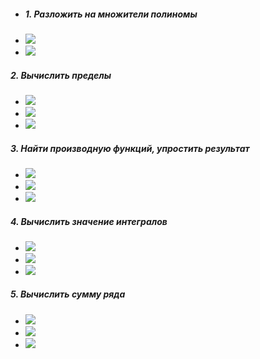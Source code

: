 - ##### 1. Разложить на множители полиномы


- <img src="https://render.githubusercontent.com/render/math?math=x^5%2b4x^4-2x^3-14x^2-3x-18">
- <img src="https://render.githubusercontent.com/render/math?math=x^3%2byx^2%2bx^2-2xy^2%2bxy-2y^2">

##### 2. Вычислить пределы

- <img src="https://render.githubusercontent.com/render/math?math=\lim_{x\to %2b\infty} xe^{-x}">
- <img src="https://render.githubusercontent.com/render/math?math=\lim_{x\to \pi/4} tgx^{tg2x}">
- <img src="https://render.githubusercontent.com/render/math?math=\lim_{x\to 1%2b0} arctg(\frac{1}{1-x})">

##### 3. Найти производную функций, упростить результат

- <img src="https://render.githubusercontent.com/render/math?math=f(x)=\frac{arctg(x)}{2}-\frac{x}{2(1%2bx^2)^2}">
- <img src="https://render.githubusercontent.com/render/math?math=f(x)=3x^4-14x^3%2b12x^2%2b24x%2b6">
- <img src="https://render.githubusercontent.com/render/math?math=f(x)=(sin(3x)-cos(3x))^2">

##### 4. Вычислить значение интегралов

- <img src="https://render.githubusercontent.com/render/math?math=\int \frac{\sqrt{1-x^2}}{x^2} dx">
- <img src="https://render.githubusercontent.com/render/math?math=\int \frac{1}{sin^3{x}} dx">
- <img src="https://render.githubusercontent.com/render/math?math=\int_{0}^{\pi/2} \ln{sinx} dx">

##### 5. Вычислить сумму ряда

- <img src="https://render.githubusercontent.com/render/math?math=1%2b\frac{1}{2^2}%2b\frac{1}{3^2}%2b...">
- <img src="https://render.githubusercontent.com/render/math?math=\sum -1^{\frac{n^2+n}{2}}\frac{n}{2^n}">
- <img src="https://render.githubusercontent.com/render/math?math=1%2bx%2bx^2%2b...">

